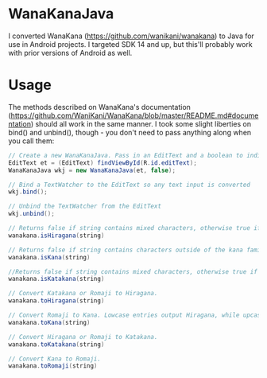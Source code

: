 WanaKanaJava
============

I converted WanaKana (https://github.com/wanikani/wanakana) to Java for use in Android projects. I targeted SDK 14 and up, but this'll probably work with prior versions of Android as well.

Usage
============
The methods described on WanaKana's documentation (https://github.com/WaniKani/WanaKana/blob/master/README.md#documentation) should all work in the same manner. I took some slight liberties on bind() and unbind(), though -  you don't need to pass anything along when you call them:
```java
// Create a new WanaKanaJava. Pass in an EditText and a boolean to indicate whether or not you want to use obsolete kana such as ゐ and ゑ
EditText et = (EditText) findViewById(R.id.editText);
WanaKanaJava wkj = new WanaKanaJava(et, false);

// Bind a TextWatcher to the EditText so any text input is converted
wkj.bind();

// Unbind the TextWatcher from the EditText
wkj.unbind();

// Returns false if string contains mixed characters, otherwise true if Hiragana.
wanakana.isHiragana(string)

// Returns false if string contains characters outside of the kana family, otherwise true if Hiragana and/or Katakana.
wanakana.isKana(string)

//Returns false if string contains mixed characters, otherwise true if Katakana.
wanakana.isKatakana(string)

// Convert Katakana or Romaji to Hiragana.
wanakana.toHiragana(string)

// Convert Romaji to Kana. Lowcase entries output Hiragana, while upcase entries output Katakana.
wanakana.toKana(string)

// Convert Hiragana or Romaji to Katakana.
wanakana.toKatakana(string)

// Convert Kana to Romaji.
wanakana.toRomaji(string)
```
